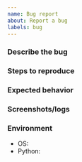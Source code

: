 ```yaml
---
name: Bug report
about: Report a bug
labels: bug
---
```


### Describe the bug

### Steps to reproduce

### Expected behavior

### Screenshots/logs

### Environment
- OS:
- Python:
